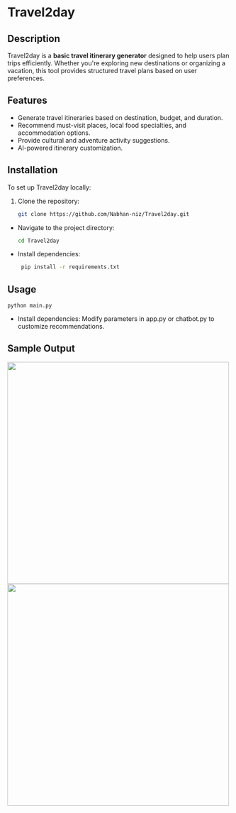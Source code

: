 # Travel2day

## Description
Travel2day is a **basic travel itinerary generator** designed to help users plan trips efficiently. Whether you're exploring new destinations or organizing a vacation, this tool provides structured travel plans based on user preferences.

## Features
- Generate travel itineraries based on destination, budget, and duration.
- Recommend must-visit places, local food specialties, and accommodation options.
- Provide cultural and adventure activity suggestions.
- AI-powered itinerary customization.

## Installation
To set up Travel2day locally:
1. Clone the repository:
   ```bash
   git clone https://github.com/Nabhan-niz/Travel2day.git
- Navigate to the project directory:
   ```bash
   cd Travel2day
- Install dependencies:
  ```bash
   pip install -r requirements.txt
## Usage
    python main.py

- Install dependencies:
Modify parameters in app.py or chatbot.py to customize recommendations.

## Sample Output
<img src="https://raw.githubusercontent.com/Nabhan-niz/Travel2day/main/travel3day.jpg" width="500">
<img src="https://raw.githubusercontent.com/Nabhan-niz/Travel2day/main/travel2day.jpg" width="500">
